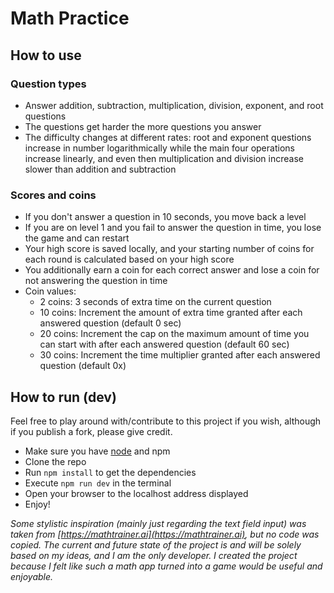 # Math Practice

## How to use

### Question types

- Answer addition, subtraction, multiplication, division, exponent, and root questions
- The questions get harder the more questions you answer
- The difficulty changes at different rates: root and exponent questions increase in number logarithmically while the main four operations increase linearly, and even then multiplication and division increase slower than addition and subtraction

### Scores and coins

- If you don't answer a question in 10 seconds, you move back a level
- If you are on level 1 and you fail to answer the question in time, you lose the game and can restart
- Your high score is saved locally, and your starting number of coins for each round is calculated based on your high score
- You additionally earn a coin for each correct answer and lose a coin for not answering the question in time
- Coin values:
  - 2 coins: 3 seconds of extra time on the current question
  - 10 coins: Increment the amount of extra time granted after each answered question (default 0 sec)
  - 20 coins: Increment the cap on the maximum amount of time you can start with after each answered question (default 60 sec)
  - 30 coins: Increment the time multiplier granted after each answered question (default 0x)

## How to run (dev)

Feel free to play around with/contribute to this project if you wish, although if you publish a fork, please give credit.

- Make sure you have [node](https://nodejs.org/en/) and npm
- Clone the repo
- Run `npm install` to get the dependencies
- Execute `npm run dev` in the terminal
- Open your browser to the localhost address displayed
- Enjoy!

_Some stylistic inspiration (mainly just regarding the text field input) was taken from [https://mathtrainer.ai](https://mathtrainer.ai), but no code was copied. The current and future state of the project is and will be solely based on my ideas, and I am the only developer. I created the project because I felt like such a math app turned into a game would be useful and enjoyable._
